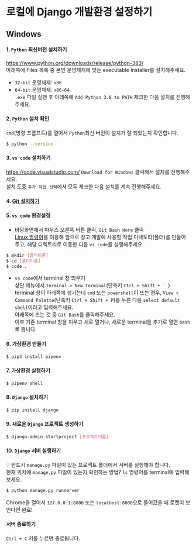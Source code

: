 # 로컬에 Django 개발환경 설정하기  
## Windows  
#### 1. `Python` 최신버전 설치하기  
https://www.python.org/downloads/release/python-383/  
아래쪽에 Files 목록 중 본인 운영체제에 맞는 executable installer를 설치해주세요.  
- `32-bit` 운영체제: `x86`  
- `64-bit` 운영체제: `x86-64`  
`.exe` 파일 실행 후 아래쪽에 `Add Python 3.8 to PATH` 체크한 다음 설치를 진행해주세요.  
#### 2. `Python` 설치 확인  
`cmd`(명령 프롬프트)를 열어서 `Python`최신 버전이 설치가 잘 되었는지 확인합니다.  
```bash
$ python --version
```
#### 3. `vs code` 설치하기  
https://code.visualstudio.com/
`Download for Windows` 클릭해서 설치를 진행해주세요.  
설치 도중 `추가 작업 선택`에서 모두 체크한 다음 설치를 계속 진행해주세요.  
#### 4. [Git 설치하기](https://github.com/JuYeong0413/2020-dongguk-likelion/blob/master/1st-semester/week-01/git.md#git-%EB%8B%A4%EC%9A%B4%EB%A1%9C%EB%93%9C)  
#### 5. `vs code` 환경설정  
- 바탕화면에서 마우스 오른쪽 버튼 클릭, `Git Bash Here` 클릭  
[Linux 명령어](https://github.com/JuYeong0413/2020-dongguk-likelion/blob/master/1st-semester/week-03/linux-commands.md)를 이용해 앞으로 장고 개발에 사용할 작업 디렉토리(폴더)를 만들어주고, 해당 디렉토리로 이동한 다음 `vs code`를 실행해주세요.  
```bash
$ mkdir [폴더이름]
$ cd [폴더이름]
$ code .
```
- `vs code`에서 terminal 창 띄우기  
상단 메뉴에서 `Terminal > New Terminal`(단축키 ``Ctrl + Shift + ` ``)  
terminal 창이 아래쪽에 생기는데 `cmd` 또는 `powershell`이 뜨는 경우, `View > Command Palette`(단축키 `Ctrl + Shift + P`)를 누른 다음 `select default shell`이라고 입력해주세요.  
아래쪽에 뜨는 것 중 `Git Bash`를 클릭해주세요.  
이후 기존 terminal 창을 지우고 새로 열거나, 새로운 terminal을 추가로 열면 `bash`로 뜹니다.  
#### 6. 가상환경 만들기  
```bash
$ pip3 install pipenv
```
#### 7. 가상환경 실행하기  
```bash
$ pipenv shell
```
#### 8. `Django` 설치하기  
```bash
$ pip install django
```
#### 9. 새로운 `Django` 프로젝트 생성하기  
```bash
$ django-admin startproject [프로젝트이름]
```
#### 10. `Django` 서버 실행하기  
:bulb: 반드시 `manage.py` 파일이 있는 프로젝트 폴더에서 서버를 실행해야 합니다.  
현재 위치에 `manage.py` 파일이 있는지 확인하는 방법? `ls` 명령어를 terminal에 입력해보세요.  
```bash
$ python manage.py runserver
```
Chrome을 열어서 `127.0.0.1:8000` 또는 `localhost:8000`으로 들어갔을 때 로켓이 보인다면 완료!  
#### 서버 종료하기  
`Ctrl + C` 키를 누르면 종료됩니다.  
